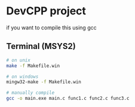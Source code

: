 # DevCPP project

if you want to compile this using gcc

## Terminal (MSYS2)
```bash
# on unix
make -f Makefile.win

# on windows
mingw32-make -f Makefile.win

# manually compile
gcc -o main.exe main.c func1.c func2.c func3.c
```